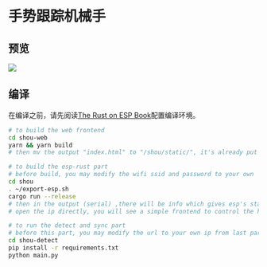 # 手势跟踪机械手

## 预览

![](gif.gif)

## 编译

在编译之前，请先阅读[The Rust on ESP Book](https://esp-rs.github.io/book/)配置编译环境。

```bash
# to build the web frontend
cd shou-web
yarn && yarn build
# then mv the output "index.html" to "/shou/static/", it's already put in the right place

# to build the esp-rust part
# before build, you may modify the wifi ssid and password to your own
cd shou
. ~/export-esp.sh
cargo run --release
# then in the output (serial) ,there will be info which gives esp's static ip
# open the ip directly, you will see a simple frontend to control the hand

# to run the detect and sync part
# before this part, you may modify the url to your own ip from last part
cd shou-detect
pip install -r requirements.txt
python main.py
```